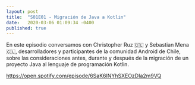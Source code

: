 ```yaml
---
layout: post
title:  "S01E01 - Migración de Java a Kotlin"
date:   2020-03-06 01:09:34 -0400
published: true
---
```


En este episodio conversamos con Christopher Ruz 🇨🇱 y Sebastian Mena 🇨🇱, desarrolladores y participantes de la comunidad Android de Chile, sobre las consideraciones antes, durante y después de la migración de un proyecto Java al lenguaje de programación Kotlin.

https://open.spotify.com/episode/6SaK6INYhSXEOzDIa2m9VQ